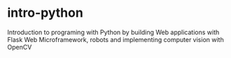# intro-python
Introduction to programing with Python by building Web applications with Flask Web Microframework, robots and implementing computer vision with OpenCV 
